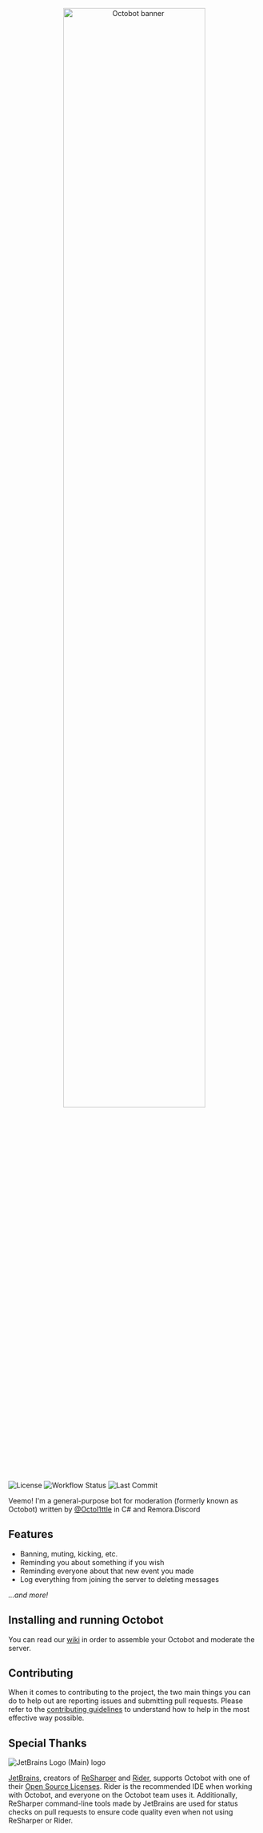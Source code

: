 <p align="center">
    <img src="https://mctaylors.ddns.net/cdn/octobot-banner.png" alt="Octobot banner" width="75%"/>
</p>

![License](https://img.shields.io/github/license/LabsDevelopment/Octobot)
![Workflow Status](https://img.shields.io/github/actions/workflow/status/LabsDevelopment/Octobot/.github/workflows/build-push.yml?branch=master&logo=ReSharper)
![Last Commit](https://img.shields.io/github/last-commit/LabsDevelopment/Octobot)

Veemo! I'm a general-purpose bot for moderation (formerly known as Octobot) written by [@Octol1ttle](https://github.com/Octol1ttle) in C# and Remora.Discord

## Features

* Banning, muting, kicking, etc.
* Reminding you about something if you wish
* Reminding everyone about that new event you made
* Log everything from joining the server to deleting messages

*...and more!*

## Installing and running Octobot

You can read our [wiki](https://github.com/LabsDevelopment/Octobot/wiki) in order to assemble your Octobot and
moderate the server.

## Contributing

When it comes to contributing to the project, the two main things you can do to help out are reporting issues and
submitting pull requests. Please refer to the [contributing guidelines](CONTRIBUTING.md) to understand how to help in
the most effective way possible.

## Special Thanks

![JetBrains Logo (Main) logo](https://resources.jetbrains.com/storage/products/company/brand/logos/jb_beam.svg)

[JetBrains](https://www.jetbrains.com/), creators of [ReSharper](https://www.jetbrains.com/resharper)
and [Rider](https://www.jetbrains.com/rider), supports Octobot with one of
their [Open Source Licenses](https://jb.gg/OpenSourceSupport).
Rider is the recommended IDE when working with Octobot, and everyone on the Octobot team uses it.
Additionally, ReSharper command-line tools made by JetBrains are used for status checks on pull requests to ensure code
quality even when not using ReSharper or Rider.
